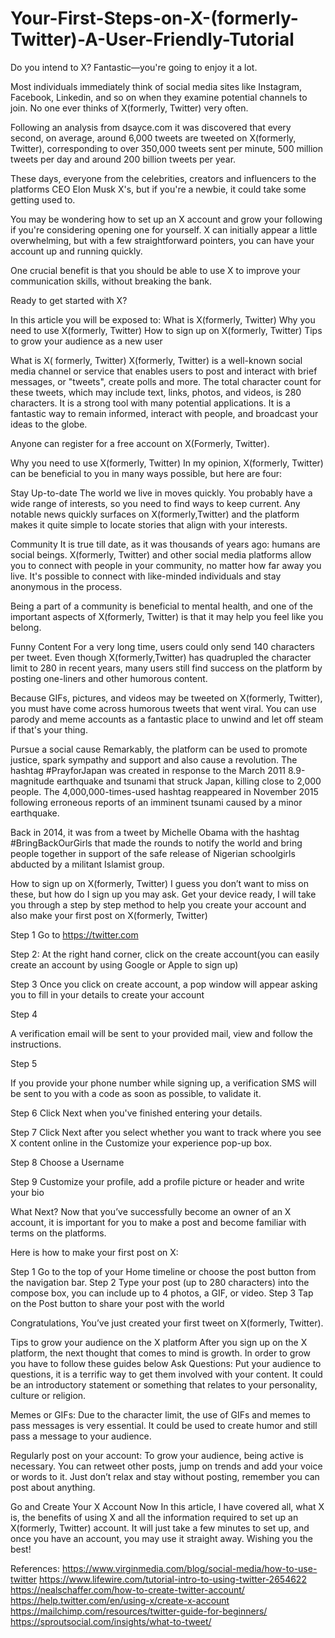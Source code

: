 # Your-First-Steps-on-X-(formerly-Twitter)-A-User-Friendly-Tutorial


Do you intend to X? Fantastic—you're going to enjoy it a lot.

Most individuals immediately think of social media sites like Instagram, Facebook, Linkedin, and so on when they examine potential channels to join. No one ever thinks of X(formerly, Twitter) very often.

Following an analysis from dsayce.com it was discovered that every second, on average, around 6,000 tweets are tweeted on X(formerly, Twitter), corresponding to over 350,000 tweets sent per minute, 500 million tweets per day and around 200 billion tweets per year.

These days, everyone from the celebrities, creators and influencers to the platforms CEO Elon Musk X's, but if you're a newbie, it could take some getting used to.

You may be wondering how to set up an X account and grow your following if you're considering opening one for yourself. X can initially appear a little overwhelming, but with a few straightforward pointers, you can have your account up and running quickly.

One crucial benefit is that you should be able to use X to improve your communication skills, without breaking the bank.

Ready to get started with X?

In this article you will be exposed to:
What is X(formerly, Twitter)
Why you need to use X(formerly, Twitter)
How to sign up on X(formerly, Twitter)
Tips to grow your audience as a new user 




What is X( formerly, Twitter)
X(formerly, Twitter) is a well-known social media channel or service that enables users to post and interact with brief messages, or "tweets", create polls and more. The total character count for these tweets, which may include text, links, photos, and videos, is 280 characters. It is a strong tool with many potential applications. It is a fantastic way to remain informed, interact with people, and broadcast your ideas to the globe.

Anyone can register for a free account on X(Formerly, Twitter).



Why you need to use X(formerly, Twitter)
In my opinion, X(formerly, Twitter) can be beneficial to you in many ways possible, but here are four:

Stay Up-to-date
The world we live in moves quickly. You probably have a wide range of interests, so you need to find ways to keep current. Any notable news quickly surfaces on X(formerly,Twitter) and the platform makes it quite simple to locate stories that align with your interests.

Community 
It is true till date, as it was thousands of years ago: humans are social beings. X(formerly, Twitter) and other social media platforms allow you to connect with people in your community, no matter how far away you live. It's possible to connect with like-minded individuals and stay anonymous in the process.

Being a part of a community is beneficial to mental health, and one of the important aspects of X(formerly, Twitter) is that it may help you feel like you belong.

Funny Content
For a very long time, users could only send 140 characters per tweet. Even though X(formerly,Twitter) has quadrupled the character limit to 280 in recent years, many users still find success on the platform by posting one-liners and other humorous content.

Because GIFs, pictures, and videos may be tweeted on X(formerly, Twitter), you must have come across humorous tweets that went viral. You can use parody and meme accounts as a fantastic place to unwind and let off steam if that's your thing.

Pursue a social cause
Remarkably, the platform can be used to promote justice, spark sympathy and support and also cause a revolution. The hashtag #PrayforJapan was created in response to the March 2011 8.9-magnitude earthquake and tsunami that struck Japan, killing close to 2,000 people. The 4,000,000-times-used hashtag reappeared in November 2015 following erroneous reports of an imminent tsunami caused by a minor earthquake. 

Back in 2014, it was from a tweet by Michelle Obama with the hashtag #BringBackOurGirls that made the rounds to notify the world and bring people together in support of the safe release of Nigerian schoolgirls abducted by a militant Islamist group.


How to sign up on X(formerly, Twitter)
I guess you don’t want to miss on these, but how do I sign up you may ask.
Get your device ready, I will take you through a step by step method to help you create your account and also make your first post on X(formerly, Twitter)

 Step 1
Go to https://twitter.com

Step 2: 
At the right hand corner, click on the create account(you can easily create an account by using Google or Apple to sign up)

Step 3
Once you click on create account, a pop window will appear asking you to fill in your details to create your account

Step 4

A verification email will be sent to your provided mail, view and follow the instructions.

Step 5

If you provide your phone number while signing up, a verification SMS will be sent to you with a code as soon as possible, to validate it.  

Step 6
Click Next when you've finished entering your details.


Step 7
Click Next after you select whether you want to track where you see X content online in the Customize your experience pop-up box.

Step 8 
Choose a Username

Step 9
Customize your profile, add a profile picture or header and write your bio



What Next?
Now that you’ve successfully become an owner of an X account, it is important for you to make a post and become familiar with terms on the platforms. 

Here is how to make your first post on X:

Step 1
Go to the top of your Home timeline or choose the post button from the navigation bar.
Step 2
 Type your post (up to 280 characters) into the compose box, you can include up to 4 photos, a GIF, or video.
Step 3
Tap on the Post button to share your post with the world

Congratulations, You’ve just created your first tweet on X(formerly, Twitter).




Tips to grow your audience on the X platform
After you sign up on the X platform, the next thought that comes to mind is growth. In order to grow you have to follow these guides below
Ask Questions: Put your audience to questions, it is a terrific way to get them involved with your content. It could be an introductory statement or something that relates to your personality, culture or religion.

Memes or GIFs: Due to the character limit, the use of GIFs and memes to pass messages is very essential. It could be used to create humor and still pass a message to your audience.

Regularly post on your account: To grow your audience, being active is necessary. You can retweet other posts, jump on trends and add your voice or words to it. Just don’t relax and stay without posting, remember you can post about anything.




Go and Create Your X Account Now
In this article, I have covered all, what X is, the benefits of using X and all the information required to set up an X(formerly, Twitter) account. It will just take a few minutes to set up, and once you have an account, you may use it straight away. Wishing you the best!






References:
https://www.virginmedia.com/blog/social-media/how-to-use-twitter
https://www.lifewire.com/tutorial-intro-to-using-twitter-2654622
https://nealschaffer.com/how-to-create-twitter-account/
https://help.twitter.com/en/using-x/create-x-account
https://mailchimp.com/resources/twitter-guide-for-beginners/
https://sproutsocial.com/insights/what-to-tweet/
